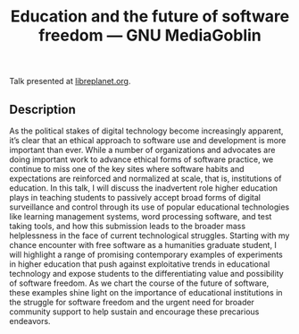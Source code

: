 ﻿---
backlinks:
- title: FLOSS and FOSS
  url: /memex/sense/computing/floss.html
title: "Education and the future of software freedom \u2014 GNU MediaGoblin"
---
Talk presented at [libreplanet.org](https://libreplanet.org).

## Description

As the political stakes of digital technology become increasingly apparent, it’s clear that an ethical approach to software use and development is more important than ever. While a number of organizations and advocates are doing important work to advance ethical forms of software practice, we continue to miss one of the key sites where software habits and expectations are reinforced and normalized at scale, that is, institutions of education. In this talk, I will discuss the inadvertent role higher education plays in teaching students to passively accept broad forms of digital surveillance and control through its use of popular educational technologies like learning management systems, word processing software, and test taking tools, and how this submission leads to the broader mass helplessness in the face of current technological struggles. Starting with my chance encounter with free software as a humanities graduate student, I will highlight a range of promising contemporary examples of experiments in higher education that push against exploitative trends in educational technology and expose students to the differentiating value and possibility of software freedom. As we chart the course of the future of software, these examples shine light on the importance of educational institutions in the struggle for software freedom and the urgent need for broader community support to help sustain and encourage these precarious endeavors.